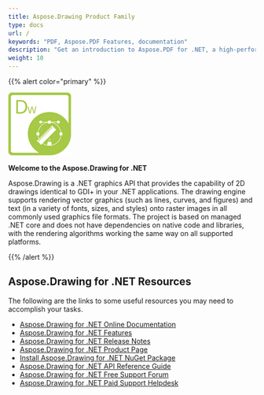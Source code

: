 ```yaml
---
title: Aspose.Drawing Product Family
type: docs
url: /
keywords: "PDF, Aspose.PDF Features, documentation"
description: "Get an introduction to Aspose.PDF for .NET, a high-performance library for building modern, desktop, mobile, cloud-enabled, internet-connected apps."
weight: 10
---
```


{{% alert color="primary" %}} 

![Aspose.Drawing for .NET Product Logo](home_1.png)

**Welcome to the Aspose.Drawing for .NET**

Aspose.Drawing is a .NET graphics API that provides the capability of 2D drawings identical to GDI+ in your .NET applications. The drawing engine supports rendering vector graphics (such as lines, curves, and figures) and text (in a variety of fonts, sizes, and styles) onto raster images in all commonly used graphics file formats. The project is based on managed .NET core and does not have dependencies on native code and libraries, with the rendering algorithms working the same way on all supported platforms.

{{% /alert %}} 

## **Aspose.Drawing for .NET Resources**

The following are the links to some useful resources you may need to accomplish your tasks.

- [Aspose.Drawing for .NET Online Documentation](net)
- [Aspose.Drawing for .NET Features](net/feature-list)
- [Aspose.Drawing for .NET Release Notes](net/release-notes)
- [Aspose.Drawing for .NET Product Page](https://products.aspose.com/drawing/net)
- [Install Aspose.Drawing for .NET NuGet Package](https://www.nuget.org/packages/Aspose.Drawing/)
- [Aspose.Drawing for .NET API Reference Guide](https://apireference.aspose.com/net/drawing)
- [Aspose.Drawing for .NET Free Support Forum](https://forum.aspose.com/c/drawing)
- [Aspose.Drawing for .NET Paid Support Helpdesk](https://helpdesk.aspose.com/)


